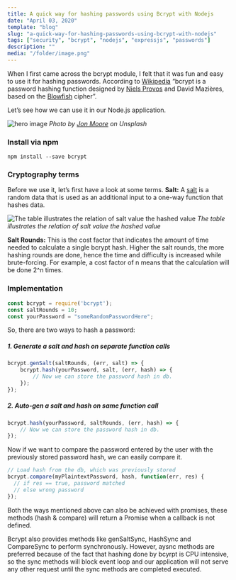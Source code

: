 ```yaml
---
title: A quick way for hashing passwords using Bcrypt with Nodejs
date: "April 03, 2020"
template: "blog"
slug: "a-quick-way-for-hashing-passwords-using-bcrypt-with-nodejs"
tags: ["security", "bcrypt", "nodejs", "expressjs", "passwords"]
description: ""
media: "/folder/image.png"
---
```

When I first came across the bcrypt module, I felt that it was fun and easy to use it for hashing passwords. According to [Wikipedia](https://en.wikipedia.org/wiki/Bcrypt) “bcrypt is a password hashing function designed by [Niels Provos](https://en.wikipedia.org/wiki/Niels_Provos) and David Mazières, based on the [Blowfish](https://en.wikipedia.org/wiki/Blowfish_(cipher)) cipher”.

Let’s see how we can use it in our Node.js application.

![hero image](https://miro.medium.com/max/1400/1*sMVUfKt06jxJIhjPjFaRWQ.png)
*Photo by [Jon Moore](https://unsplash.com/@thejmoore?utm_source=unsplash&utm_medium=referral&utm_content=creditCopyText) on Unsplash*
### Install via npm
```
npm install --save bcrypt
```  
### Cryptography terms
Before we use it, let’s first have a look at some terms.
**Salt:** A [salt](https://en.wikipedia.org/wiki/Salt_(cryptography)) is a random data that is used as an additional input to a one-way function that hashes data.

![The table illustrates the relation of salt value the hashed value](https://miro.medium.com/max/1400/1*W5HPAfGi66eTDMRA3lFx5A.png)
*The table illustrates the relation of salt value the hashed value*

**Salt Rounds:** This is the cost factor that indicates the amount of time needed to calculate a single bcrypt hash. Higher the salt rounds, the more hashing rounds are done, hence the time and difficulty is increased while brute-forcing. For example, a cost factor of n means that the calculation will be done 2^n times.

### Implementation
```javascript
const bcrypt = require('bcrypt');
const saltRounds = 10;
const yourPassword = "someRandomPasswordHere";
```
So, there are two ways to hash a password:
##### 1. Generate a salt and hash on separate function calls

```javascript
bcrypt.genSalt(saltRounds, (err, salt) => {
    bcrypt.hash(yourPassword, salt, (err, hash) => {
        // Now we can store the password hash in db.
    });
});
```

##### 2. Auto-gen a salt and hash on same function call

```javascript
bcrypt.hash(yourPassword, saltRounds, (err, hash) => {
    // Now we can store the password hash in db.
});
```
Now if we want to compare the password entered by the user with the previously stored password hash, we can easily compare it.
```javascript
// Load hash from the db, which was previously stored
bcrypt.compare(myPlaintextPassword, hash, function(err, res) {
  // if res == true, password matched
  // else wrong password
});

```
Both the ways mentioned above can also be achieved with promises, these methods (hash & compare) will return a Promise when a callback is not defined.

Bcrypt also provides methods like genSaltSync, HashSync and CompareSync to perform synchronously. However, aysnc methods are preferred because of the fact that hashing done by bcyrpt is CPU intensive, so the sync methods will block event loop and our application will not serve any other request until the sync methods are completed executed.
